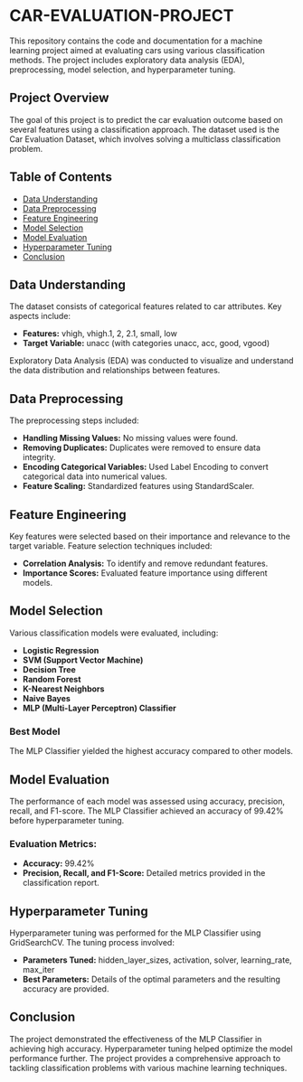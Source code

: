 # CAR-EVALUATION-PROJECT
This repository contains the code and documentation for a machine learning project aimed at evaluating cars using various classification methods. The project includes exploratory data analysis (EDA), preprocessing, model selection, and hyperparameter tuning.

## **Project Overview**

The goal of this project is to predict the car evaluation outcome based on several features using a classification approach. The dataset used is the Car Evaluation Dataset, which involves solving a multiclass classification problem.

## **Table of Contents**

- [Data Understanding](#data-understanding)
- [Data Preprocessing](#data-preprocessing)
- [Feature Engineering](#feature-engineering)
- [Model Selection](#model-selection)
- [Model Evaluation](#model-evaluation)
- [Hyperparameter Tuning](#hyperparameter-tuning)
- [Conclusion](#conclusion)

## **Data Understanding**

The dataset consists of categorical features related to car attributes. Key aspects include:

- **Features:** vhigh, vhigh.1, 2, 2.1, small, low
- **Target Variable:** unacc (with categories unacc, acc, good, vgood)

Exploratory Data Analysis (EDA) was conducted to visualize and understand the data distribution and relationships between features.

## **Data Preprocessing**

The preprocessing steps included:

- **Handling Missing Values:** No missing values were found.
- **Removing Duplicates:** Duplicates were removed to ensure data integrity.
- **Encoding Categorical Variables:** Used Label Encoding to convert categorical data into numerical values.
- **Feature Scaling:** Standardized features using StandardScaler.

## **Feature Engineering**

Key features were selected based on their importance and relevance to the target variable. Feature selection techniques included:

- **Correlation Analysis:** To identify and remove redundant features.
- **Importance Scores:** Evaluated feature importance using different models.

## **Model Selection**

Various classification models were evaluated, including:

- **Logistic Regression**
- **SVM (Support Vector Machine)**
- **Decision Tree**
- **Random Forest**
- **K-Nearest Neighbors**
- **Naive Bayes**
- **MLP (Multi-Layer Perceptron) Classifier**

### **Best Model**

The MLP Classifier yielded the highest accuracy compared to other models.

## **Model Evaluation**

The performance of each model was assessed using accuracy, precision, recall, and F1-score. The MLP Classifier achieved an accuracy of 99.42% before hyperparameter tuning.

### **Evaluation Metrics:**
- **Accuracy:** 99.42%
- **Precision, Recall, and F1-Score:** Detailed metrics provided in the classification report.

## **Hyperparameter Tuning**

Hyperparameter tuning was performed for the MLP Classifier using GridSearchCV. The tuning process involved:

- **Parameters Tuned:** hidden_layer_sizes, activation, solver, learning_rate, max_iter
- **Best Parameters:** Details of the optimal parameters and the resulting accuracy are provided.

## **Conclusion**

The project demonstrated the effectiveness of the MLP Classifier in achieving high accuracy. Hyperparameter tuning helped optimize the model performance further. The project provides a comprehensive approach to tackling classification problems with various machine learning techniques.
